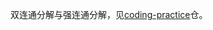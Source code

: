 双连通分解与强连通分解，见[coding-practice](https://github.com/plerks/coding-practice/tree/main/%E5%85%B8%E5%9E%8B%E9%97%AE%E9%A2%98/Tarjan)仓。